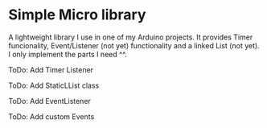 # Simple Micro library

A lightweight library I use in one of my Arduino projects. It provides Timer funcionality, Event/Listener (not yet) functionality and a linked List (not yet). I only implement the parts I need ^^.

ToDo: Add Timer Listener

ToDo: Add StaticLList class

ToDo: Add EventListener

ToDo: Add custom Events

